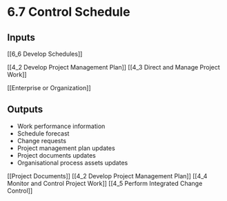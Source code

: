 # 6.7 Control Schedule

## Inputs

[[6_6 Develop Schedules]]

[[4_2 Develop Project Management Plan]]
[[4_3 Direct and Manage Project Work]]

[[Enterprise or Organization]]

## Outputs

* Work performance information
* Schedule forecast
* Change requests
* Project management plan updates
* Project documents updates
* Organisational process assets updates

[[Project Documents]]
[[4_2 Develop Project Management Plan]]
[[4_4 Monitor and Control Project Work]]
[[4_5 Perform Integrated Change Control]]



